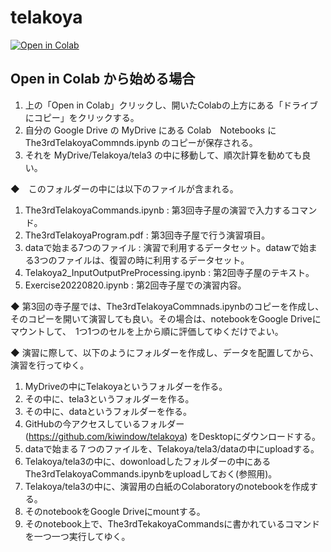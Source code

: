 # telakoya

[![Open in Colab](https://colab.research.google.com/assets/colab-badge.svg)](https://colab.research.google.com/github/kiwindow/telakoya/blob/main/The3rdTelakoyaCommnds.ipynb)

## Open in Colab から始める場合
1) 上の「Open in Colab」クリックし、開いたColabの上方にある「ドライブにコピー」をクリックする。
2) 自分の Google Drive の MyDrive にある Colab　Notebooks に The3rdTelakoyaCommnds.ipynb のコピーが保存される。
3) それを MyDrive/Telakoya/tela3 の中に移動して、順次計算を勧めても良い。

◆　このフォルダーの中には以下のファイルが含まれる。
1. The3rdTelakoyaCommands.ipynb : 第3回寺子屋の演習で入力するコマンド。
2. The3rdTelakoyaProgram.pdf : 第3回寺子屋で行う演習項目。
3. dataで始まる7つのファイル : 演習で利用するデータセット。datawで始まる3つのファイルは、復習の時に利用するデータセット。
4. Telakoya2_InputOutputPreProcessing.ipynb : 第2回寺子屋のテキスト。
5. Exercise20220820.ipynb : 第2回寺子屋での演習内容。

◆ 第3回の寺子屋では、The3rdTelakoyaCommnads.ipynbのコピーを作成し、そのコピーを開いて演習しても良い。その場合は、notebookをGoogle Driveにマウントして、　1つ1つのセルを上から順に評価してゆくだけでよい。

◆ 演習に際して、以下のようにフォルダーを作成し、データを配置してから、演習を行ってゆく。
1. MyDriveの中にTelakoyaというフォルダーを作る。
2. その中に、tela3というフォルダーを作る。
3. その中に、dataというフォルダーを作る。
4. GitHubの今アクセスしているフォルダー (https://github.com/kiwindow/telakoya) をDesktopにダウンロードする。
5. dataで始まる７つのファイルを、Telakoya/tela3/dataの中にuploadする。
6. Telakoya/tela3の中に、dowonloadしたフォルダーの中にあるThe3rdTelakoyaCommands.ipynbをuploadしておく(参照用)。
7. Telakoya/tela3の中に、演習用の白紙のColaboratoryのnotebookを作成する。
8. そのnotebookをGoogle Driveにmountする。
8. そのnotebook上で、The3rdTekakoyaCommandsに書かれているコマンドを一つ一つ実行してゆく。
